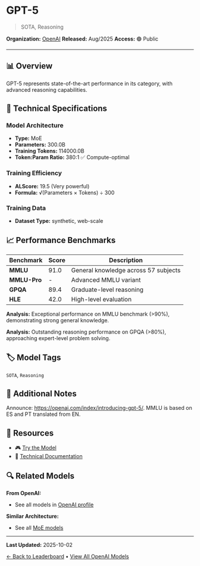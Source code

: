# GPT-5

> SOTA, Reasoning

**Organization:** [OpenAI](../../labs/openai.md)
**Released:** Aug/2025
**Access:** 🟢 Public

---

## 📊 Overview

GPT-5 represents state-of-the-art performance in its category, with advanced reasoning capabilities.

## 🔧 Technical Specifications

### Model Architecture
- **Type:** MoE
- **Parameters:** 300.0B
- **Training Tokens:** 114000.0B
- **Token:Param Ratio:** 380:1 ✅ Compute-optimal

### Training Efficiency
- **ALScore:** 19.5 (Very powerful)
- **Formula:** √(Parameters × Tokens) ÷ 300

### Training Data
- **Dataset Type:** synthetic, web-scale

## 📈 Performance Benchmarks

| Benchmark | Score | Description |
|-----------|-------|-------------|
| **MMLU** | 91.0 | General knowledge across 57 subjects |
| **MMLU-Pro** | - | Advanced MMLU variant |
| **GPQA** | 89.4 | Graduate-level reasoning |
| **HLE** | 42.0 | High-level evaluation |

**Analysis:** Exceptional performance on MMLU benchmark (>90%), demonstrating strong general knowledge.

**Analysis:** Outstanding reasoning performance on GPQA (>80%), approaching expert-level problem solving.

## 🏷️ Model Tags

`SOTA`, `Reasoning`

## 📝 Additional Notes

Announce: https://openai.com/index/introducing-gpt-5/. MMLU is based on ES and PT translated from EN.

## 🔗 Resources

- 🎮 [Try the Model](https://poe.com/GPT-5)
- 📄 [Technical Documentation](https://openai.com/index/gpt-5-system-card/)

## 🔍 Related Models

**From OpenAI:**
- See all models in [OpenAI profile](../../labs/openai.md)

**Similar Architecture:**
- See all [MoE models](../../architectures/moe.md)

---

**Last Updated:** 2025-10-02

[← Back to Leaderboard](../../README.md) • [View All OpenAI Models](../../labs/openai.md)
